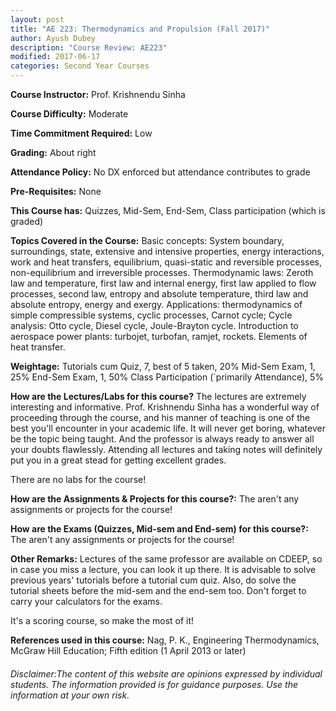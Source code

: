 ```yaml
---
layout: post
title: "AE 223: Thermodynamics and Propulsion (Fall 2017)"
author: Ayush Dubey
description: "Course Review: AE223"
modified: 2017-06-17
categories: Second Year Courses
---
```


**Course Instructor:** Prof. Krishnendu Sinha

**Course Difficulty:** Moderate

**Time Commitment Required:** Low

**Grading:** About right

**Attendance Policy:** No DX enforced but attendance contributes to grade

**Pre-Requisites:** None

**This Course has:** Quizzes, Mid-Sem, End-Sem, Class participation (which is graded)

**Topics Covered in the Course:**
Basic concepts: System boundary, surroundings, state, extensive and intensive properties, energy interactions, work and heat transfers, equilibrium, quasi-static and reversible processes, non-equilibrium and irreversible processes.
Thermodynamic laws: Zeroth law and temperature, first law and internal energy, first law applied to flow processes, second law, entropy and absolute temperature, third law and absolute entropy, energy and exergy.
 Applications: thermodynamics of simple compressible systems, cyclic processes, Carnot cycle; Cycle analysis: Otto cycle, Diesel cycle, Joule-Brayton cycle.
 Introduction to aerospace power plants: turbojet, turbofan, ramjet, rockets.
 Elements of heat transfer.

**Weightage:**
Tutorials cum Quiz, 7, best of 5 taken, 20%
Mid-Sem Exam, 1, 25%
End-Sem Exam, 1, 50%
Class Participation (`primarily Attendance), 5%

**How are the Lectures/Labs for this course?**
The lectures are extremely interesting and informative. Prof. Krishnendu Sinha has a wonderful way of proceeding through the course, and his manner of teaching is one of the best you'll encounter in your academic life. It will never get boring, whatever be the topic being taught. And the professor is always ready to answer all your doubts flawlessly. Attending all lectures and taking notes will definitely put you in a great stead for getting excellent grades.

There are no labs for the course!

**How are the Assignments & Projects for this course?:**
The aren't any assignments or projects for the course!

**How are the Exams (Quizzes, Mid-sem and End-sem) for this course?:**
The aren't any assignments or projects for the course!

**Other Remarks:**
Lectures of the same professor are available on CDEEP, so in case you miss a lecture, you can look it up there. It is advisable to solve previous years' tutorials before a tutorial cum quiz. Also, do solve the tutorial sheets before the mid-sem and the end-sem too. Don't forget to carry your calculators for the exams.

It's a scoring course, so make the most of it!

**References used in this course:**
Nag, P. K., Engineering Thermodynamics, McGraw Hill Education; Fifth edition (1
April 2013 or later)

###### Disclaimer:The content of this website are opinions expressed by individual students. The information provided is for guidance purposes. Use the information at your own risk.